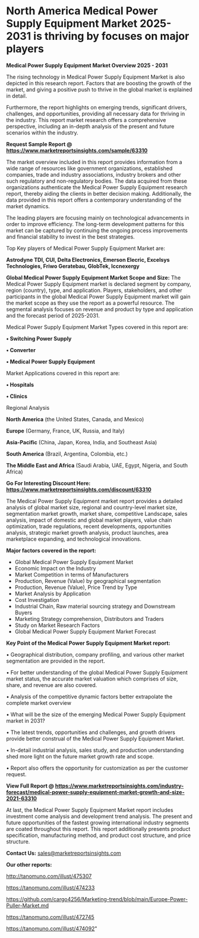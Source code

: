 # North America Medical Power Supply Equipment Market 2025-2031 is thriving by focuses on major players

<Strong> Medical Power Supply Equipment Market Overview 2025 - 2031</strong>

The rising technology in Medical Power Supply Equipment Market is also depicted in this research report. Factors that are boosting the growth of the market, and giving a positive push to thrive in the global market is explained in detail.

Furthermore, the report highlights on emerging trends, significant drivers, challenges, and opportunities, providing all necessary data for thriving in the industry. This report market research offers a comprehensive perspective, including an in-depth analysis of the present and future scenarios within the industry.

<strong>Request Sample Report @ <a href=https://www.marketreportsinsights.com/sample/63310>https://www.marketreportsinsights.com/sample/63310</a></strong>

The market overview included in this report provides information from a wide range of resources like government organizations, established companies, trade and industry associations, industry brokers and other such regulatory and non-regulatory bodies. The data acquired from these organizations authenticate the Medical Power Supply Equipment research report, thereby aiding the clients in better decision making. Additionally, the data provided in this report offers a contemporary understanding of the market dynamics.

The leading players are focusing mainly on technological advancements in order to improve efficiency. The long-term development patterns for this market can be captured by continuing the ongoing process improvements and financial stability to invest in the best strategies.

Top Key players of Medical Power Supply Equipment Market are:

<strong>Astrodyne TDI, CUI, Delta Electronics, Emerson Elecric, Excelsys Technologies, Friwo Geratebau, GlobTek, Iccnexergy</strong>

<strong><b>Global Medical Power Supply Equipment Market Scope and Size:</b></strong>
The Medical Power Supply Equipment market is declared segment by company, region (country), type, and application. Players, stakeholders, and other participants in the global Medical Power Supply Equipment market will gain the market scope as they use the report as a powerful resource. The segmental analysis focuses on revenue and product by type and application and the forecast period of 2025-2031.

Medical Power Supply Equipment Market Types covered in this report are:

<strong>• Switching Power Supply

• Converter

• Medical Power Supply Equipment</strong>

Market Applications covered in this report are:

<strong>• Hospitals

• Clinics</strong> 

Regional Analysis

<strong>North America</strong> (the United States, Canada, and Mexico)

<strong>Europe</strong> (Germany, France, UK, Russia, and Italy)

<strong>Asia-Pacific</strong> (China, Japan, Korea, India, and Southeast Asia)

<strong>South America</strong> (Brazil, Argentina, Colombia, etc.)

<strong>The Middle East and Africa</strong> (Saudi Arabia, UAE, Egypt, Nigeria, and South Africa)

<strong>Go For Interesting Discount Here: <a href=https://www.marketreportsinsights.com/discount/63310>https://www.marketreportsinsights.com/discount/63310</a></strong>

The Medical Power Supply Equipment market report provides a detailed analysis of global market size, regional and country-level market size, segmentation market growth, market share, competitive Landscape, sales analysis, impact of domestic and global market players, value chain optimization, trade regulations, recent developments, opportunities analysis, strategic market growth analysis, product launches, area marketplace expanding, and technological innovations.

<strong><b>Major factors covered in the report:</b></strong>
<ul>
  <li>Global Medical Power Supply Equipment Market </li>
  <li>Economic Impact on the Industry</li>
  <li>Market Competition in terms of Manufacturers</li>
  <li>Production, Revenue (Value) by geographical segmentation</li>
  <li>Production, Revenue (Value), Price Trend by Type</li>
  <li>Market Analysis by Application</li>
  <li>Cost Investigation</li>
  <li>Industrial Chain, Raw material sourcing strategy and Downstream Buyers</li>
  <li>Marketing Strategy comprehension, Distributors and Traders</li>
  <li>Study on Market Research Factors</li>
  <li>Global Medical Power Supply Equipment Market Forecast</li>
</ul>

<strong><b>Key Point of the Medical Power Supply Equipment Market report:</b></strong>

• Geographical distribution, company profiling, and various other market segmentation are provided in the report.

• For better understanding of the global Medical Power Supply Equipment market status, the accurate market valuation which comprises of size, share, and revenue are also covered.

• Analysis of the competitive dynamic factors better extrapolate the complete market overview

• What will be the size of the emerging Medical Power Supply Equipment market in 2031?

• The latest trends, opportunities and challenges, and growth drivers provide better construal of the Medical Power Supply Equipment Market.

• In-detail industrial analysis, sales study, and production understanding shed more light on the future market growth rate and scope.

• Report also offers the opportunity for customization as per the customer request.

<strong><b>View Full Report @ <a href=https://www.marketreportsinsights.com/industry-forecast/medical-power-supply-equipment-market-growth-and-size-2021-63310>https://www.marketreportsinsights.com/industry-forecast/medical-power-supply-equipment-market-growth-and-size-2021-63310</a></b></strong>


At last, the Medical Power Supply Equipment Market report includes investment come analysis and development trend analysis. The present and future opportunities of the fastest growing international industry segments are coated throughout this report. This report additionally presents product specification, manufacturing method, and product cost structure, and price structure.

<strong>Contact Us:</strong>
sales@marketreportsinsights.com

<strong>Our other reports:</strong>

<a href=http://tanomuno.com/illust/475307>http://tanomuno.com/illust/475307</a>

<a href=https://tanomuno.com/illust/474233>https://tanomuno.com/illust/474233</a>

<a href=https://github.com/cargo4256/Marketing-trend/blob/main/Europe-Power-Puller-Market.md>https://github.com/cargo4256/Marketing-trend/blob/main/Europe-Power-Puller-Market.md</a>

<a href=https://tanomuno.com/illust/472745>https://tanomuno.com/illust/472745</a>

<a href=https://tanomuno.com/illust/474092>https://tanomuno.com/illust/474092</a>"
